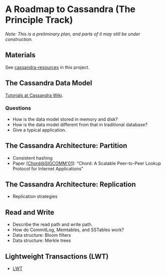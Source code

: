 # A Roadmap to Cassandra (The Principle Track)

*Note: This is a preliminary plan, and parts of it may still be under construction.*

## Materials

See [cassandra-resources](https://github.com/hengxin/play-with-cassandra/blob/master/cassandra-resources/cassandra-resources.md) in this project.

## The Cassandra Data Model

[Tutorials at Cassandra Wiki](https://wiki.apache.org/cassandra/DataModel).

### Questions

- How is the data model stored in memory and disk?
- How is the data model different from that in traditional database?
- Give a typical application.

## The Cassandra Architecture: Partition

- Consistent hashing
- Paper [[Chord@SIGCOMM'01]](https://pdos.csail.mit.edu/papers/chord:sigcomm01/chord_sigcomm.pdf): "Chord: A Scalable Peer-to-Peer Lookup Protocol for Internet Applications"

## The Cassandra Architecture: Replication

- Replication strategies

## Read and Write

- Describe the read path and write path.
- How do CommitLog, Memtables, and SSTables work?
- Data structure: Bloom filters
- Data structure: Merkle trees

## Lightweight Transactions (LWT)

- [LWT](http://docs.datastax.com/en/cassandra/3.0/cassandra/dml/dmlLtwtTransactions.html)
